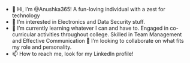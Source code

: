 - 👋 Hi, I’m @Anushka365!  A fun-loving individual with a zest for technology
- 👀 I’m interested in Electronics and Data Security stuff.
- 🌱 I’m currently learning whatever I can and have to. Engaged in co-curricular activities throughout college. Skilled in Team Management and Effective Communication
  💞️ I’m looking to collaborate on what fits my role and personality.
- 📫 How to reach me, look for my LinkedIn profile!

<!---
Anushka365/Anushka365 is a ✨ special ✨ repository because its `README.md` (this file) appears on your GitHub profile.
You can click the Preview link to take a look at your changes.
--->
